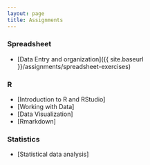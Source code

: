 ```yaml
---
layout: page
title: Assignments
---
```


### Spreadsheet

* [Data Entry and organization]({{ site.baseurl }}/assignments/spreadsheet-exercises)

### R

* [Introduction to R and RStudio]
* [Working with Data]
* [Data Visualization]
* [Rmarkdown]


### Statistics

* [Statistical data analysis]

